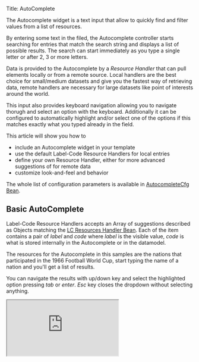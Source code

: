 Title: AutoComplete



The Autocomplete widget is a text input that allow to quickly find and filter values from a list of resources.

<script src='http://snippets.ariatemplates.com/snippets/%VERSION%/widgets/autocomplete/Snippet.tpl' defer></script>

By entering some text in the filed, the Autocomplete controller starts searching for entries that match the search string and displays a list of possible results. The search can start immediately as you type a single letter or after 2, 3  or more letters.

Data is provided to the Autocomplete by a *Resource Handler* that can pull elements locally or from a remote source.
Local handlers are the best choice for small/medium datasets and give you the fastest way of retrieving data, remote handlers are necessary for large datasets like point of interests around the world.

This input also provides keyboard navigation allowing you to navigate thorugh and select an option with the keyboard.
Additionally it can be configured to automatically highlight and/or select one of the options if this matches exactly what you typed already in the field.

This article will show you how to 
* include an Autocomplete widget in your template
* use the default Label-Code Resource Handlers for local entries
* define your own Resource Handler, either for more advanced suggestions of for remote data
* customize look-and-feel and behavior

The whole list of configuration parameters is available in [AutocompleteCfg Bean](http://ariatemplates.com/api/#aria.widgets.CfgBeans:AutoCompleteCfg).

## Basic AutoComplete

Label-Code Resource Handlers accepts an Array of suggestions described as Objects matching the [LC Resources Handler Bean](http://ariatemplates.com/api/#aria.resources.handlers.LCResourcesHandlerBean).
Each of the item contains a pair of *label* and *code* where _label_ is the visible value, _code_ is what is stored internally in the Autocomplete or in the datamodel.

The resources for the Autocomplete in this samples are the nations that participated in the 1966 Football World Cup, start typing the name of a nation and you'll get a list of results.

You can navigate the results with up/down key and select the highlighted option pressing _tab_ or _enter_. _Esc_ key closes the dropdown without selecting anything.

<iframe class='samples' src='http://snippets.ariatemplates.com/samples/%VERSION%/widgets/autocomplete/basic/' />

By default, *preselect* is set to _strict_ so typing the exact short code of a nation selects that option (you can try typing ENG, FRA, ...). For more samples on _preselect_ please have a look at the paragraph [#highlight-behavior](#highlight-behavior).

## Look-and-feel

Being a Text Input you can customize the field width, the label (text, width, position, align), the initial displayed value, the helptext and the status (mandatory, readOnly or disabled) as in any other Input. For reference you can check the samples in [textfield](textfield).

AutoComplete specific options are
* *expandButton* to show a button that opens the whole list of suggestions. A sample is available in the previous paragraph.
* *spellCheck* to enable/disable native spell check from the browser. Note that some old browsers don't support spell check, something visually similar can be obtained using sclass _underlineError_.
* *suggestionsTemplate* to provide a different template for the list of options. This gives you the maximum flexibility.

This sample uses a custom resource handler that extends from LCResourceHandler and uses also a customized suggestions template in order to display spellcheck suggestions.
Try typing _fraance_ or any other country doubling its third letter and you'll see _*spellcheck*_ in action.

<iframe class='samples' src='http://snippets.ariatemplates.com/samples/%VERSION%/widgets/autocomplete/spellcheck/' />

The second AutoComplete in the previous samples uses the sclass _*underlineError*_ to change the style of a field in error.

## Highlight Behavior

* *autofill* is enabled by default. If enabled, when you navigate with _up_/_down_ keys the value of highlighted option is set in the text field.

To see the difference, type _*s*_ in the field and press _down_ key, in the first AutoComplete _Switzerland_ is highlighted and set in the field, in the second one the option is only highlighted but the field still contains only the letter _s_.

<template templateclasspath="ariadoc.samples.widgets.autocomplete.HighlightAutofill" />


* *preselect* allows to modify the way options are highlighted when typing.
	* _strict_: the first option is highlighted only if the search string (what you type in the text field) matches exactly the label or the code.
	* _always_: the first option is always highlighted.
	* _none_: the first option is never highlighted.

You can type _ENG_ or _England_ in the three AutoComplete below and check how suggestions are highlighted. 
In _*strict*_ mode the suggestion is highlighted only when you type entirely _ENG_ or _England_, in _*always*_ mode as soon as you type the letter _e_ and in _*none*_ mode highlight is disabled completely.

<template templateclasspath="ariadoc.samples.widgets.autocomplete.HighlightPreselect" />

## Action

AutoComplete is a form widget, meaning that it is a good addition to your forms although it can be used also outside such element. For this reason it doesn't allow to react on user interaction (click, focus, ...) but only to data changes.

* *onchange*: called when the value in the field changes. Changes are not immediate as you type, but happens when you leave the field, after a blur or after selecting one of the options.

In this sample the _*onchange*_ callback shows a small notification above the AutoComplete. If you type something in the field and highlight its options the callback is not called, but if you select one option clicking on it, pressing _Enter_ or _Tab_, the notification appears. The callback is called also if you type an invalid text.

<iframe class='samples' src='http://snippets.ariatemplates.com/samples/%VERSION%/widgets/autocomplete/onchange/' />